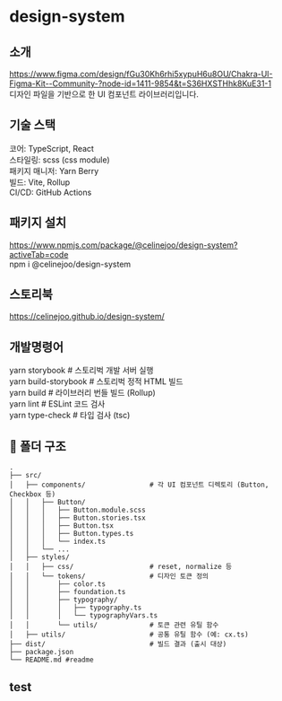 # design-system

## 소개

https://www.figma.com/design/fGu30Kh6rhi5xypuH6u8OU/Chakra-UI-Figma-Kit--Community-?node-id=1411-9854&t=S36HXSTHhk8KuE31-1</br>
디자인 파일을 기반으로 한 UI 컴포넌트 라이브러리입니다.

## 기술 스택

코어: TypeScript, React </br>
스타일링: scss (css module) </br>
패키지 매니저: Yarn Berry</br>
빌드: Vite, Rollup </br>
CI/CD: GitHub Actions </br>

## 패키지 설치

https://www.npmjs.com/package/@celinejoo/design-system?activeTab=code</br>
npm i @celinejoo/design-system

## 스토리북

https://celinejoo.github.io/design-system/

## 개발명령어

yarn storybook # 스토리벅 개발 서버 실행</br>
yarn build-storybook # 스토리벅 정적 HTML 빌드</br>
yarn build # 라이브러리 번들 빌드 (Rollup)</br>
yarn lint # ESLint 코드 검사</br>
yarn type-check # 타입 검사 (tsc)

## 📁 폴더 구조

```
.
├── src/
│   ├── components/                # 각 UI 컴포넌트 디렉토리 (Button, Checkbox 등)
│   │   ├── Button/
│   │   │   ├── Button.module.scss
│   │   │   ├── Button.stories.tsx
│   │   │   ├── Button.tsx
│   │   │   ├── Button.types.ts
│   │   │   └── index.ts
│   │   └── ...
│   ├── styles/
│   │   ├── css/                   # reset, normalize 등
│   │   └── tokens/                # 디자인 토큰 정의
│   │       ├── color.ts
│   │       ├── foundation.ts
│   │       ├── typography/
│   │       │   ├── typography.ts
│   │       │   └── typographyVars.ts
│   │       └── utils/             # 토큰 관련 유틸 함수
│   ├── utils/                     # 공통 유틸 함수 (예: cx.ts)
├── dist/                          # 빌드 결과 (출시 대상)
├── package.json
└── README.md #readme
```

## test

